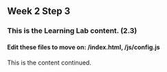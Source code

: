 ## Week 2 Step 3

### This is the Learning Lab content. (2.3)

#### Edit these files to move on: /index.html, /js/config.js

This is the content continued.
